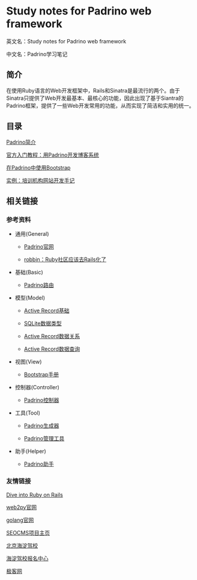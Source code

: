 # Study notes for Padrino web framework

英文名：Study notes for Padrino web framework

中文名：Padrino学习笔记


## 简介

在使用Ruby语言的Web开发框架中，Rails和Sinatra是最流行的两个。由于Sinatra只提供了Web开发最基本、最核心的功能，因此出现了基于Siantra的Padrino框架，提供了一些Web开发常用的功能，从而实现了简洁和实用的统一。


## 目录

[Padrino简介](intro.md)

[官方入门教程：用Padrino开发博客系统](blog_tutorial.md)

[在Padrino中使用Bootstrap](padrino_bootstrap.md)

[实例：培训机构网站开发手记](sample/institution.md)


## 相关链接

### 参考资料

* 通用(General)

    + [Padrino官网](http://www.padrinorb.com/)

    + [robbin：Ruby社区应该去Rails化了](http://robbinfan.com/blog/40/ruby-off-rails "2013-03-26")

* 基础(Basic)
    
    + [Padrino路由](http://www.padrinorb.com/guides/controllers "Padrino Routing")

* 模型(Model)

    + [Active Record基础](http://guides.rubyonrails.org/active_record_basics.html "Active Record Basics")

    + [SQLite数据类型](http://www.sqlite.org/datatype3.html "Datatypes in SQLite 3")

    + [Active Record数据关系](http://guides.rubyonrails.org/association_basics.html "Active Record Associations")

    + [Active Record数据查询](http://guides.rubyonrails.org/active_record_querying.html "Active Record Query Interface")

* 视图(View)

    + [Bootstrap手册](http://getbootstrap.com/getting-started/ "Bootstrap Getting Started")

* 控制器(Controller)

    + [Padrino控制器](http://www.padrinorb.com/guides/controllers "Padrino Controllers")

* 工具(Tool)

    + [Padrino生成器](http://www.padrinorb.com/guides/generators "Padrino Generators")

    + [Padrino管理工具](http://www.padrinorb.com/guides/padrino-admin "Padrino Admin")

* 助手(Helper)

    + [Padrino助手](http://www.padrinorb.com/guides/application-helpers "Padrino Application Helper")

### 友情链接

[Dive into Ruby on Rails](https://github.com/chinakr/dive-into-ruby-on-rails "深入浅出Ruby on Rails编程")

[web2py官网](http://web2py.com "Python轻量级全功能Web开发框架")

[golang官网](http://golang.org "编程体验最接近动态语言的静态语言")

[SEOCMS项目主页](https://github.com/chinakr/seocms "基于Beego，用golang开发，充分考虑了SEO的CMS")

[北京海淀驾校](http://www.haijia.org "海淀驾校官网")

[海淀驾校报名中心](http://www.haijia.net.cn "海淀驾校报名点")

[极客网](http://geek.haijia.net.cn "Apple, 小米, Ruby")

